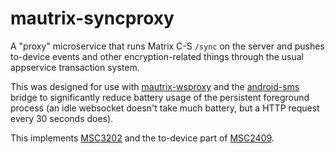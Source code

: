 # mautrix-syncproxy
A "proxy" microservice that runs Matrix C-S `/sync` on the server and pushes
to-device events and other encryption-related things through the usual
appservice transaction system.

This was designed for use with [mautrix-wsproxy] and the [android-sms] bridge
to significantly reduce battery usage of the persistent foreground process
(an idle websocket doesn't take much battery, but a HTTP request every 30
seconds does).

This implements [MSC3202] and the to-device part of [MSC2409].

[MSC2409]: https://github.com/matrix-org/matrix-doc/pull/2409
[MSC3202]: https://github.com/matrix-org/matrix-doc/pull/3202
[mautrix-wsproxy]: https://github.com/tulir/mautrix-wsproxy
[android-sms]: https://gitlab.com/beeper/android-sms

